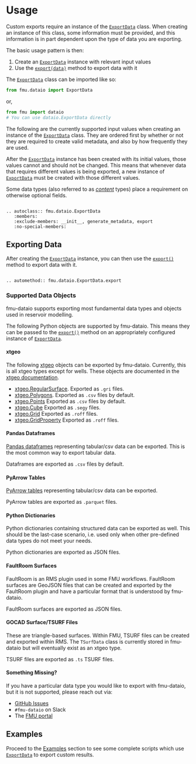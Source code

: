 # Usage

Custom exports require an instance of the
[`ExportData`](#fmu.dataio.ExportData) class. When creating an instance of
this class, some information must be provided, and this information is in part
dependent upon the type of data you are exporting.

The basic usage pattern is then:

1. Create an [`ExportData`](#fmu.dataio.ExportData) instance with relevant
   input values
2. Use the [`export(data)`](#fmu.dataio.ExportData.export) method to export
   data with it

The [`ExportData`](#fmu.dataio.ExportData) class can be imported like so:

```python
from fmu.dataio import ExportData
```

or,

```python
from fmu import dataio
# You can use dataio.ExportData directly
```

The following are the currently supported input values when creating an
instance of the [`ExportData`](#fmu.dataio.ExportData) class. They are ordered
first by whether or not they are required to create valid metadata, and also
by how frequently they are used.

After the [`ExportData`](#fmu.dataio.ExportData) instance has been created
with its initial values, those values cannot and should not be changed. This
means that whenever data that requires different values is being exported, a
new instance of [`ExportData`](#fmu.dataio.ExportData) must be created with
those different values.

Some data types (also referred to as
[_content_](#fmu.dataio.ExportData.content) types) place a requirement on
otherwise optional fields.

```{eval-rst}

.. autoclass:: fmu.dataio.ExportData
   :members:
   :exclude-members: __init__, generate_metadata, export
   :no-special-members:

```

## Exporting Data

After creating the [`ExportData`](#fmu.dataio.ExportData) instance, you can
then use the [`export()`](#fmu.dataio.ExportData.export) method to export data
with it.

```{eval-rst}

.. automethod:: fmu.dataio.ExportData.export

```

### Supported Data Objects

fmu-dataio supports exporting most fundamental data types and objects used in
reservoir modelling.

The following Python objects are supported by fmu-dataio. This means they can
be passed to the [`export()`](#fmu.dataio.ExportData.export) method on an
appropriately configured instance of [`ExportData`](#fmu.dataio.ExportData).

#### xtgeo

The following [xtgeo](https://xtgeo.readthedocs.io/) objects can be exported
by fmu-dataio.  Currently, this is all xtgeo types except for wells. These
objects are documented in the [xtgeo
documentation](https://xtgeo.readthedocs.io).

- [xtgeo.RegularSurface](https://xtgeo.readthedocs.io/en/stable/datamodels.html#surface-regularsurface).
  Exported as `.gri` files.
- [xtgeo.Polygons](https://xtgeo.readthedocs.io/en/stable/datamodels.html#xyz-data-points-and-polygons).
  Exported as `.csv` files by default.
- [xtgeo.Points](https://xtgeo.readthedocs.io/en/stable/datamodels.html#xyz-data-points-and-polygons)
  Exported as `.csv` files by default.
- [xtgeo.Cube](https://xtgeo.readthedocs.io/en/stable/datamodels.html#cube-data)
  Exported as `.segy` files.
- [xtgeo.Grid](https://xtgeo.readthedocs.io/en/stable/datamodels.html#d-grid-and-properties)
  Exported as `.roff` files.
- [xtgeo.GridProperty](https://xtgeo.readthedocs.io/en/stable/datamodels.html#d-grid-and-properties)
  Exported as `.roff` files.

#### Pandas Dataframes

[Pandas
dataframes](https://pandas.pydata.org/pandas-docs/stable/reference/api/pandas.DataFrame.html)
representing tabular/csv data can be exported. This is the most common way to
export tabular data.

Dataframes are exported as `.csv` files by default.

#### PyArrow Tables

[PyArrow
tables](https://arrow.apache.org/docs/python/generated/pyarrow.Table.html)
representing tabular/csv data can be exported.

PyArrow tables are exported as `.parquet` files.

#### Python Dictionaries

Python dictionaries containing structured data can be exported as well. This
should be the last-case scenario, i.e. used only when other pre-defined data
types do not meet your needs.

Python dictionaries are exported as JSON files.

#### FaultRoom Surfaces

FaultRoom is an RMS plugin used in some FMU workflows. FaultRoom surfaces are
GeoJSON files that can be created and exported by the FaultRoom plugin and
have a particular format that is understood by fmu-dataio.

FaultRoom surfaces are exported as JSON files.

#### GOCAD Surface/TSURF Files

These are triangle-based surfaces. Within FMU, TSURF files can be created and
exported within RMS. The `TSurfData` class is currently stored in fmu-dataio
but will eventually exist as an xtgeo type.

TSURF files are exported as `.ts` TSURF files.

#### Something Missing?

If you have a particular data type you would like to export with fmu-dataio,
but it is not supported, please reach out via:

- [GitHub Issues](https://github.com/equinor/fmu-dataio/issues)
- `#fmu-dataio` on Slack
- The [FMU portal](https://fmu.equinor.com)

## Examples

Proceed to the [Examples](examples/index.md) section to see some complete
scripts which use [`ExportData`](#fmu.dataio.ExportData) to export custom
results.
